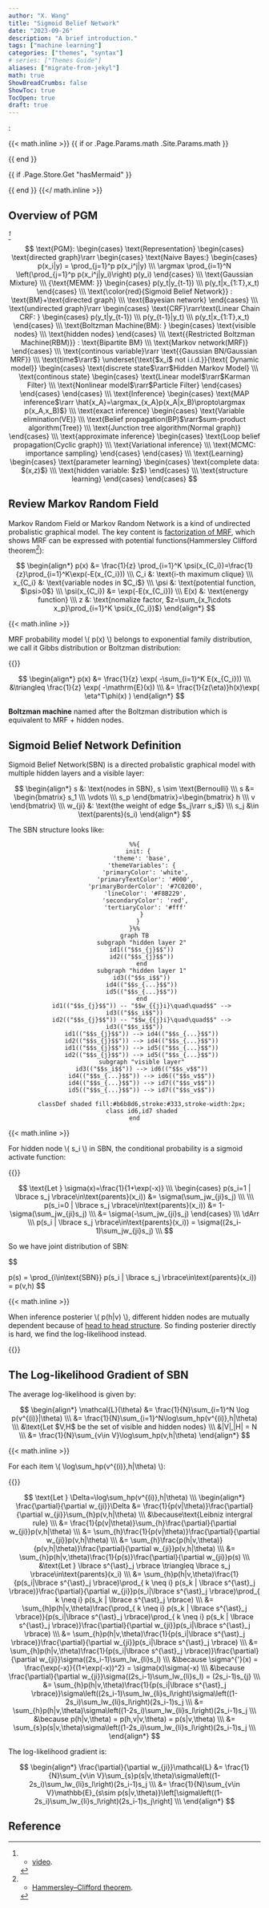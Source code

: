 ```yaml
---
author: "X. Wang"
title: "Sigmoid Belief Network"
date: "2023-09-26"
description: "A brief introduction."
tags: ["machine learning"]
categories: ["themes", "syntax"]
# series: ["Themes Guide"]
aliases: ["migrate-from-jekyl"]
math: true
ShowBreadCrumbs: false
ShowToc: true
TocOpen: true
draft: true
---
```


:                                                         

{{< math.inline >}}
{{ if or .Page.Params.math .Site.Params.math }}

<link rel="stylesheet" href="https://cdn.jsdelivr.net/npm/katex@0.16.8/dist/katex.min.css" integrity="sha384-GvrOXuhMATgEsSwCs4smul74iXGOixntILdUW9XmUC6+HX0sLNAK3q71HotJqlAn" crossorigin="anonymous">

<!-- The loading of KaTeX is deferred to speed up page rendering -->
<script defer src="https://cdn.jsdelivr.net/npm/katex@0.16.8/dist/katex.min.js" integrity="sha384-cpW21h6RZv/phavutF+AuVYrr+dA8xD9zs6FwLpaCct6O9ctzYFfFr4dgmgccOTx" crossorigin="anonymous"></script>

<!-- To automatically render math in text elements, include the auto-render extension: -->
<script defer src="https://cdn.jsdelivr.net/npm/katex@0.16.8/dist/contrib/auto-render.min.js" integrity="sha384-+VBxd3r6XgURycqtZ117nYw44OOcIax56Z4dCRWbxyPt0Koah1uHoK0o4+/RRE05" crossorigin="anonymous"
    onload="renderMathInElement(document.body);"></script>
{{ end }}

{{ if .Page.Store.Get "hasMermaid" }}
  <script type="module">
    import mermaid from 'https://cdn.jsdelivr.net/npm/mermaid/dist/mermaid.esm.min.mjs';
    mermaid.initialize({ startOnLoad: true });
  </script>
{{ end }}
{{</ math.inline >}}

<style>
    /* Set the font size of all math elements to 16px */
    .katex {
        font-size: 16px !important;
    }
</style>

<style>
/* Custom CSS styles */
.graph {
    background-color: white;
  /* padding: 10px; */
  /* border-radius: 5px; */
}
.graph pre {
    background-color: white;
  /* font-family: 'Courier New', monospace;
  font-size: 14px;
  line-height: 1.5; */
}
</style>

## Overview of PGM

<cite>[^1]</cite>

$$
\text{PGM}: \begin{cases}
    \text{Representation} \begin{cases}
        \text{directed graph}\rarr \begin{cases} 
            \text{Naive Bayes:} \begin{cases}
            p(x_i|y) = \prod_{j=1}^p p(x_i^j|y) \\\
            \argmax \prod_{i=1}^N \left(\prod_{j=1}^p p(x_i^j|y_i)\right) p(y_i)
            \end{cases} \\\
            \text{Gaussian Mixture} \\\
            {\text{MEMM: }} \begin{cases}
                p(y_t|y_{t-1}) \\\
                p(y_t|x_{1:T},x_t)
            \end{cases} \\\
            \text{\color{red}{Sigmoid Belief Network}} : \text{BM}+\text{directed graph} \\\
            \text{Bayesian network} 
        \end{cases} \\\
        \text{undirected graph}\rarr \begin{cases}
            \text{CRF}\rarr\text{Linear Chain CRF: } \begin{cases}
                p(y_t|y_{t-1}) \\\
                p(y_{t-1}|y_t) \\\
                p(y_t|x_{1:T},x_t)
            \end{cases} \\\
            \text{Boltzman Machine(BM): } \begin{cases}
                \text{visible nodes} \\\
                \text{hidden nodes}
            \end{cases} \\\
            \text{{Restricted Boltzman Machine(RBM)}} : \text{Bipartite BM} \\\
            \text{Markov network(MRF)}
        \end{cases} \\\
        \text{continous variable}\rarr \text{{Gaussian BN/Gaussian MRF}} \\\
        \text{time$\rarr$} \underset{\text{$x_i$ not i.i.d.}}{\text{ Dynamic model}} \begin{cases}
            \text{discrete state$\rarr$Hidden Markov Model} \\\
            \text{continous state} \begin{cases}
                \text{Linear model$\rarr$Karman Filter} \\\
                \text{Nonlinear model$\rarr$Particle Filter}
            \end{cases}
        \end{cases}
    \end{cases} \\\
    \text{Inference} \begin{cases}
        \text{MAP inference$\rarr \hat{x_A}=\argmax_{x_A}p(x_A|x_B)\propto\argmax p(x_A,x_B)$} \\\
        \text{exact inference} \begin{cases}
          \text{Variable elimination(VE)} \\\
          \text{Belief propagation(BP)$\rarr$sum-product algorithm(Tree)} \\\
          \text{Junction tree algorithm(Normal graph)}
        \end{cases} \\\
        \text{approximate inference} \begin{cases}
            \text{Loop belief propagation(Cyclic graph)} \\\
            \text{Variational inference} \\\
            \text{MCMC: importance sampling}
        \end{cases} 
    \end{cases} \\\
    \text{Learning} \begin{cases}
        \text{parameter learning} \begin{cases}
            \text{complete data: $(x,z)$} \\\
            \text{hidden variable: $z$}
        \end{cases} \\\
        \text{structure learning}
    \end{cases}
\end{cases}
$$

## Review Markov Random Field

Markov Random Field or Markov Random Network is a kind of undirected probalistic graphical model. The key content is [factorization of MRF](https://tirmisula.github.io/posts/probabilistic-graphical-model/#factorization-of-mrf), which shows MRF can be expressed with potential functions(Hammersley Clifford theorem<cite>[^2]</cite>):

$$
\begin{align*}
p(x) &= \frac{1}{z} \prod_{i=1}^K \psi(x_{C_i})=\frac{1}{z}\prod_{i=1}^K\exp(-E(x_{C_i})) \\\
C_i &: \text{i-th maximum clique} \\\
x_{C_i} &: \text{variable nodes in $C_i$} \\\
\psi &: \text{potential function, $\psi>0$} \\\
\psi(x_{C_i}) &= \exp(-E(x_{C_i})) \\\
E(x) &: \text{energy function} \\\
z &: \text{nomalize factor, $z=\sum_{x_1\cdots x_p}\prod_{i=1}^K \psi(x_{C_i})$} 
\end{align*}
$$

{{< math.inline >}}
<p>
MRF probability model \( p(x) \) belongs to exponential family distribution, we call it Gibbs distribution or Boltzman distribution:
</p>
{{</ math.inline >}}

$$
\begin{align*}
p(x) &= \frac{1}{z} \exp( -\sum_{i=1}^K E(x_{C_i})) \\\
&\triangleq \frac{1}{z} \exp( -\mathrm{E}(x)) \\\
&= \frac{1}{z(\eta)}h(x)\exp( \eta^T\phi(x) )
\end{align*}
$$

**Boltzman machine** named after the Boltzman distribution which is equivalent to MRF + hidden nodes.

## Sigmoid Belief Network Definition

Sigmoid Belief Network(SBN) is a directed probalistic graphical model with multiple hidden layers and a visible layer:

$$
\begin{align*}
s &: \text{nodes in SBN}, s \sim \text{Bernoulli}
\\\
s &= \begin{bmatrix}
    s_1 \\\
    \vdots \\\
    s_p
\end{bmatrix}=\begin{bmatrix}
    h \\\
    v
\end{bmatrix} \\\
w_{ji} &: \text{the weight of edge $s_j\rarr s_i$} \\\
s_j &\in \text{parents}(s_i)
\end{align*}
$$

The SBN structure looks like:

<div style="text-align: center;">

```mermaid
%%{
  init: {
    'theme': 'base',
    'themeVariables': {
      'primaryColor': 'white',
      'primaryTextColor': '#000',
      'primaryBorderColor': '#7C0200',
      'lineColor': '#F8B229',
      'secondaryColor': 'red',
      'tertiaryColor': '#fff'
    }
  }
}%%
graph TB
    subgraph "hidden layer 2"
    id1(("$$s_{j}$$"))
    id2(("$$s_{j}$$"))
    end
    subgraph "hidden layer 1"
    id3(("$$s_i$$"))
    id4(("$$s_{...}$$"))
    id5(("$$s_{...}$$"))
    end
    id1(("$$s_{j}$$")) -- "$$w_{{j}i}\quad\quad$$" --> id3(("$$s_i$$"))
    id2(("$$s_{j}$$")) -- "$$w_{{j}i}\quad\quad$$" --> id3(("$$s_i$$"))
    id1(("$$s_{j}$$")) --> id4(("$$s_{...}$$"))
    id2(("$$s_{j}$$")) --> id4(("$$s_{...}$$"))
    id1(("$$s_{j}$$")) --> id5(("$$s_{...}$$"))
    id2(("$$s_{j}$$")) --> id5(("$$s_{...}$$"))
    subgraph "visible layer"
    id3(("$$s_i$$")) --> id6(("$$s_v$$"))
    id4(("$$s_{...}$$")) --> id6(("$$s_v$$"))
    id4(("$$s_{...}$$")) --> id7(("$$s_v$$"))
    id5(("$$s_{...}$$")) --> id7(("$$s_v$$"))

    classDef shaded fill:#b6b8d6,stroke:#333,stroke-width:2px;
    class id6,id7 shaded
end
```

</div>

{{< math.inline >}}
<p>
For hidden node \( s_i \) in SBN, the conditional probability is a sigmoid activate function:
</p>
{{</ math.inline >}}

$$
\text{Let } \sigma(x)=\frac{1}{1+\exp(-x)} \\\
\begin{cases}
p(s_i=1 | \lbrace s_j \rbrace\in\text{parents}(x_i)) &= \sigma(\sum_jw_{ji}s_j) \\\
\\\
p(s_i=0 | \lbrace s_j \rbrace\in\text{parents}(x_i)) &= 1-\sigma(\sum_jw_{ji}s_j) \\\
&= \sigma(-\sum_jw_{ji}s_j)
\end{cases} \\\
\dArr \\\
p(s_i | \lbrace s_j \rbrace\in\text{parents}(x_i)) = \sigma((2s_i-1)\sum_jw_{ji}s_j) \\\
$$

So we have joint distribution of SBN:

$$

p(s) = \prod_{i\in\text{SBN}} p(s_i | \lbrace s_j \rbrace\in\text{parents}(x_i)) = p(v,h)
$$

{{< math.inline >}}
<p>
When inference posterier \( p(h|v) \), different hidden nodes are mutually dependent because of <a href="https://tirmisula.github.io/posts/probabilistic-graphical-model/#head-to-head">head to head structure</a>. So finding posterier directly is hard, we find the log-likelihood instead.
</p>
{{</ math.inline >}}

## The Log-likelihood Gradient of SBN

The average log-likelihood is given by:

$$
\begin{align*}
\mathcal{L}(\theta) &= \frac{1}{N}\sum_{i=1}^N \log p(v^{(i)}|\theta) \\\
&= \frac{1}{N}\sum_{i=1}^N\log\sum_hp(v^{(i)},h|\theta) \\\
&\text{Let $V,H$ be the set of visible and hidden nodes}  \\\
&|V|,|H| = N \\\
&= \frac{1}{N}\sum_{v\in V}\log\sum_hp(v,h|\theta)
\end{align*}
$$

{{< math.inline >}}
<p>
For each item \( \log\sum_hp(v^{(i)},h|\theta) \):
</p>
{{</ math.inline >}}

$$
\text{Let } \Delta=\log\sum_hp(v^{(i)},h|\theta) \\\
\begin{align*}
\frac{\partial}{\partial w_{ji}}\Delta &= \frac{1}{p(v|\theta)}\frac{\partial}{\partial w_{ji}}\sum_{h}p(v,h|\theta) \\\
&\because\text{Leibniz intergral rule} \\\
&= \frac{1}{p(v|\theta)}\sum_{h}\frac{\partial}{\partial w_{ji}}p(v,h|\theta) \\\
&= \sum_{h}\frac{1}{p(v|\theta)}\frac{\partial}{\partial w_{ji}}p(v,h|\theta) \\\
&= \sum_{h}\frac{p(h|v,\theta)}{p(v,h|\theta)}\frac{\partial}{\partial w_{ji}}p(v,h|\theta) \\\
&= \sum_{h}p(h|v,\theta)\frac{1}{p(s)}\frac{\partial}{\partial w_{ji}}p(s) \\\
&\text{Let } \lbrace s^{\ast}_j \rbrace \triangleq \lbrace s_j \rbrace\in\text{parents}(x_i) \\\
&= \sum_{h}p(h|v,\theta)\frac{1}{p(s_i|\lbrace s^{\ast}_j \rbrace)\prod_{ k \neq i} p(s_k | \lbrace s^{\ast}_j \rbrace)}\frac{\partial}{\partial w_{ji}}p(s_i|\lbrace s^{\ast}_j \rbrace)\prod_{ k \neq i} p(s_k | \lbrace s^{\ast}_j \rbrace) \\\
&= \sum_{h}p(h|v,\theta)\frac{\prod_{ k \neq i} p(s_k | \lbrace s^{\ast}_j \rbrace)}{p(s_i|\lbrace s^{\ast}_j \rbrace)\prod_{ k \neq i} p(s_k | \lbrace s^{\ast}_j \rbrace)}\frac{\partial}{\partial w_{ji}}p(s_i|\lbrace s^{\ast}_j \rbrace) \\\
&= \sum_{h}p(h|v,\theta)\frac{1}{p(s_i|\lbrace s^{\ast}_j \rbrace)}\frac{\partial}{\partial w_{ji}}p(s_i|\lbrace s^{\ast}_j \rbrace) \\\
&= \sum_{h}p(h|v,\theta)\frac{1}{p(s_i|\lbrace s^{\ast}_j \rbrace)}\frac{\partial}{\partial w_{ji}}\sigma((2s_i-1)\sum_lw_{li}s_l) \\\
&\because \sigma^{'}(x) = \frac{\exp(-x)}{(1+\exp(-x))^2} = \sigma(x)\sigma(-x) \\\
&\because \frac{\partial}{\partial w_{ji}}\sigma((2s_i-1)\sum_lw_{li}s_l) = (2s_i-1)s_{j} \\\
&= \sum_{h}p(h|v,\theta)\frac{1}{p(s_i|\lbrace s^{\ast}_j \rbrace)}\sigma\left((2s_i-1)\sum_lw_{li}s_l\right)\sigma\left((1-2s_i)\sum_lw_{li}s_l\right)(2s_i-1)s_j \\\
&= \sum_{h}p(h|v,\theta)\sigma\left((1-2s_i)\sum_lw_{li}s_l\right)(2s_i-1)s_j \\\
&\because p(h|v,\theta) = p(h,v|v,\theta) = p(s|v,\theta) \\\
&= \sum_{s}p(s|v,\theta)\sigma\left((1-2s_i)\sum_lw_{li}s_l\right)(2s_i-1)s_j \\\
\end{align*}
$$

The log-likelihood gradient is:

$$
\begin{align*}
\frac{\partial}{\partial w_{ji}}\mathcal{L} &= \frac{1}{N}\sum_{v\in V}\sum_{s}p(s|v,\theta)\sigma\left((1-2s_i)\sum_lw_{li}s_l\right)(2s_i-1)s_j \\\
&= \frac{1}{N}\sum_{v\in V}\mathbb{E}_{s\sim p(s|v,\theta)}\left[\sigma\left((1-2s_i)\sum_lw_{li}s_l\right)(2s_i-1)s_j\right] \\\
\end{align*}
$$

## Reference

[^1]: - [video](https://www.bilibili.com/video/BV1aE411o7qd?p=117).
[^4]: From [Higham, Nicholas (2002). Accuracy and Stability of Numerical Algorithms](https://archive.org/details/accuracystabilit00high_878).
[^5]: From [The Multivariate Gaussian. Michael I. Jordan](https://people.eecs.berkeley.edu/~jordan/courses/260-spring10/other-readings/chapter13.pdf).
[^3]: From [Probabilistic Graphical Models (II) Inference & Leaning. Jun Zhu](https://ml.cs.tsinghua.edu.cn/~jun/courses/statml-fall2015/8-PGM-Inference.pdf).
[^7]: - [GAUSS-MARKOV MODELS, JONATHAN HUANG AND J. ANDREW BAGNELL](https://www.cs.cmu.edu/~16831-f14/notes/F14/gaussmarkov.pdf).
[^6]: - [Gaussian Processes and Gaussian Markov Random Fields](https://folk.ntnu.no/joeid/MA8702/jan16.pdf)
[^2]: - [Hammersley–Clifford theorem](http://www.statslab.cam.ac.uk/~grg/books/hammfest/hamm-cliff.pdf).
